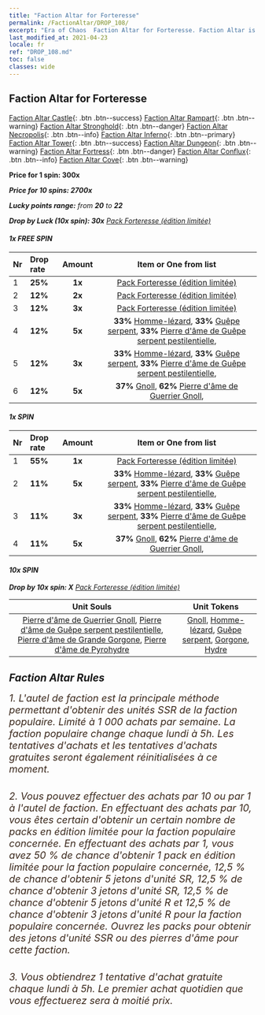 ```yaml
---
title: "Faction Altar for Forteresse"
permalink: /FactionAltar/DROP_108/
excerpt: "Era of Chaos  Faction Altar for Forteresse. Faction Altar is the primary method for obtaining SSR units from the popular faction. Limited to 1,000 purchases each week. The popular faction changes at 05:00 every Monday. Purchase attempts and free purchase attempts will also reset then."
last_modified_at: 2021-04-23
locale: fr
ref: "DROP_108.md"
toc: false
classes: wide
---
```


##  Faction Altar for **Forteresse**

  [Faction Altar Castle](/fr/FactionAltar/DROP_101/){: .btn .btn--success} [Faction Altar Rampart](/fr/FactionAltar/DROP_102/){: .btn .btn--warning} [Faction Altar Stronghold](/fr/FactionAltar/DROP_103/){: .btn .btn--danger} [Faction Altar Necropolis](/fr/FactionAltar/DROP_104/){: .btn .btn--info} [Faction Altar Inferno](/fr/FactionAltar/DROP_105/){: .btn .btn--primary} [Faction Altar Tower](/fr/FactionAltar/DROP_106/){: .btn .btn--success} [Faction Altar Dungeon](/fr/FactionAltar/DROP_107/){: .btn .btn--warning} [Faction Altar Fortress](/fr/FactionAltar/DROP_108/){: .btn .btn--danger} [Faction Altar Conflux](/fr/FactionAltar/DROP_109/){: .btn .btn--info} [Faction Altar Cove](/fr/FactionAltar/DROP_112/){: .btn .btn--warning} 

  **Price for 1 spin: 300x** <i class="fas fa-gem"/>

  **Price for 10 spins: 2700x** <i class="fas fa-gem"/>

  **Lucky points range:** from **20** to **22**

  **Drop by Luck (10x spin): 30x** [Pack Forteresse (édition limitée)](/ItemsFR/con_2142/)

####  1x FREE SPIN 

  |    Nr    |  Drop rate  |  Amount   |   Item or One from list  |
  |:---------|:------------|:---------:|:------------------------:|
  | 1 | **25%** | **1x** | [Pack Forteresse (édition limitée)](/ItemsFR/con_2142/) |
  | 2 | **12%** | **2x** | [Pack Forteresse (édition limitée)](/ItemsFR/con_2142/) |
  | 3 | **12%** | **3x** | [Pack Forteresse (édition limitée)](/ItemsFR/con_2142/) |
  | 4 | **12%** | **5x** |  **33%** [Homme-lézard](/ItemsFR/unt_254/),  **33%** [Guêpe serpent](/ItemsFR/unt_255/),  **33%** [Pierre d'âme de Guêpe serpent pestilentielle](/ItemsFR/unt_337/),  |
  | 5 | **12%** | **3x** |  **33%** [Homme-lézard](/ItemsFR/unt_254/),  **33%** [Guêpe serpent](/ItemsFR/unt_255/),  **33%** [Pierre d'âme de Guêpe serpent pestilentielle](/ItemsFR/unt_337/),  |
  | 6 | **12%** | **5x** |  **37%** [Gnoll](/ItemsFR/unt_253/),  **62%** [Pierre d'âme de Guerrier Gnoll](/ItemsFR/unt_336/),  |


####  1x SPIN 

  |    Nr    |  Drop rate  |  Amount   |   Item or One from list  |
  |:---------|:------------|:---------:|:------------------------:|
  | 1 | **55%** | **1x** | [Pack Forteresse (édition limitée)](/ItemsFR/con_2142/) |
  | 2 | **11%** | **5x** |  **33%** [Homme-lézard](/ItemsFR/unt_254/),  **33%** [Guêpe serpent](/ItemsFR/unt_255/),  **33%** [Pierre d'âme de Guêpe serpent pestilentielle](/ItemsFR/unt_337/),  |
  | 3 | **11%** | **3x** |  **33%** [Homme-lézard](/ItemsFR/unt_254/),  **33%** [Guêpe serpent](/ItemsFR/unt_255/),  **33%** [Pierre d'âme de Guêpe serpent pestilentielle](/ItemsFR/unt_337/),  |
  | 4 | **11%** | **5x** |  **37%** [Gnoll](/ItemsFR/unt_253/),  **62%** [Pierre d'âme de Guerrier Gnoll](/ItemsFR/unt_336/),  |


####  10x SPIN 

  **Drop by 10x spin: X** [Pack Forteresse (édition limitée)](/ItemsFR/con_2142/)

  |    Unit Souls    |  Unit Tokens  |
  |:----------------:|:-------------:|
  | [Pierre d'âme de Guerrier Gnoll](/ItemsFR/unt_336/), [Pierre d'âme de Guêpe serpent pestilentielle](/ItemsFR/unt_337/), [Pierre d'âme de Grande Gorgone](/ItemsFR/unt_339/), [Pierre d'âme de Pyrohydre](/ItemsFR/unt_341/) | [Gnoll](/ItemsFR/unt_253/), [Homme-lézard](/ItemsFR/unt_254/), [Guêpe serpent](/ItemsFR/unt_255/), [Gorgone](/ItemsFR/unt_257/), [Hydre](/ItemsFR/unt_259/) |



## Faction Altar Rules

  <span style="color: #3c2a1e;font-size:20px">1. L'autel de faction est la principale méthode permettant d'obtenir des unités SSR de la faction populaire. Limité à 1 000 achats par semaine. La faction populaire change chaque lundi à 5h. Les tentatives d'achats et les tentatives d'achats gratuites seront également réinitialisées à ce moment. </span><br/>

<br/>  <span style="color: #3c2a1e;font-size:20px">2. Vous pouvez effectuer des achats par 10 ou par 1 à l'autel de faction. En effectuant des achats par 10, vous êtes certain d'obtenir un certain nombre de packs en édition limitée pour la faction populaire concernée. En effectuant des achats par 1, vous avez 50 % de chance d'obtenir 1 pack en édition limitée pour la faction populaire concernée, 12,5 % de chance d'obtenir 5 jetons d'unité SR, 12,5 % de chance d'obtenir 3 jetons d'unité SR, 12,5 % de chance d'obtenir 5 jetons d'unité R et 12,5 % de chance d'obtenir 3 jetons d'unité R pour la faction populaire concernée. Ouvrez les packs pour obtenir des jetons d'unité SSR ou des pierres d'âme pour cette faction.</span><br/>

<br/>  <span style="color: #3c2a1e;font-size:20px">3. Vous obtiendrez 1 tentative d'achat gratuite chaque lundi à 5h. Le premier achat quotidien que vous effectuerez sera à moitié prix.</span><br/>

<br/>